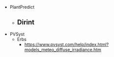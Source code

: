 - PlantPredict
	- Dirint
		- 
- PVSyst
	- Erbs
		- https://www.pvsyst.com/help/index.html?models_meteo_diffuse_irradiance.htm
